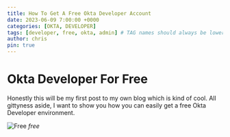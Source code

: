 ```yaml
---
title: How To Get A Free Okta Developer Account
date: 2023-06-09 7:00:00 +0000
categories: [OKTA, DEVELOPER]
tags: [developer, free, okta, admin] # TAG names should always be lowercase
author: chris
pin: true
---
```


# Okta Developer For Free

Honestly this will be my first post to my own blog which is kind of cool. All gittyness aside, I want to show you how you can easily get a free Okta Developer environment.

![Free](/assets/img/free.png)
_free_
